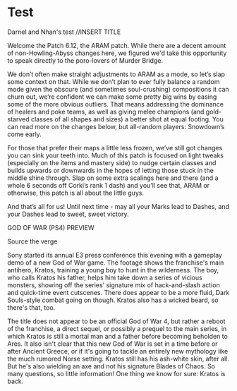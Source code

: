 # Test
Darnel and Nhan's test 
//INSERT TITLE

Welcome the Patch 6.12, the ARAM patch. While there are a decent amount of non-Howling-Abyss changes here, we figured we'd take this opportunity to speak directly to the poro-lovers of Murder Bridge.

We don’t often make straight adjustments to ARAM as a mode, so let’s slap some context on that. While we don’t plan to ever fully balance a random mode given the obscure (and sometimes soul-crushing) compositions it can churn out, we’re confident we can make some pretty big wins by easing some of the more obvious outliers. That means addressing the dominance of healers and poke teams, as well as giving melee champions (and gold-starved classes of all shapes and sizes) a better shot at equal footing. You can read more on the changes below, but all-random players: Snowdown’s come early.

For those that prefer their maps a little less frozen, we’ve still got changes you can sink your teeth into. Much of this patch is focused on light tweaks (especially on the items and mastery side) to nudge certain classes and builds upwards or downwards in the hopes of letting those stuck in the middle shine through. Slap on some extra scalings here and there (and a whole 6 seconds off Corki’s rank 1 dash) and you’ll see that, ARAM or otherwise, this patch is all about the little guys.

And that’s all for us! Until next time - may all your Marks lead to Dashes, and your Dashes lead to sweet, sweet victory.

GOD OF WAR (PS4) PREVIEW

Source the verge

Sony started its annual E3 press conference this evening with a gameplay demo of a new God of War game. The footage shows the franchise's main antihero, Kratos, training a young boy to hunt in the wilderness. The boy, who calls Kratos his father, helps him take down a series of vicious monsters, showing off the series' signature mix of hack-and-slash action and quick-time event cutscenes. There does appear to be a more fluid, Dark Souls-style combat going on though. Kratos also has a wicked beard, so there's that, too.

The title does not appear to be an official God of War 4, but rather a reboot of the franchise, a direct sequel, or possibly a prequel to the main series, in which Kratos is still a mortal man and a father before becoming beholden to Ares. It also isn't clear that this new God of War is set in a time before or after Ancient Greece, or if it's going to tackle an entirely new mythology like the much rumored Norse setting. Kratos still has his ash-white skin, after all. But he's also wielding an axe and not his signature Blades of Chaos. So many questions, so little information! One thing we know for sure: Kratos is back.
